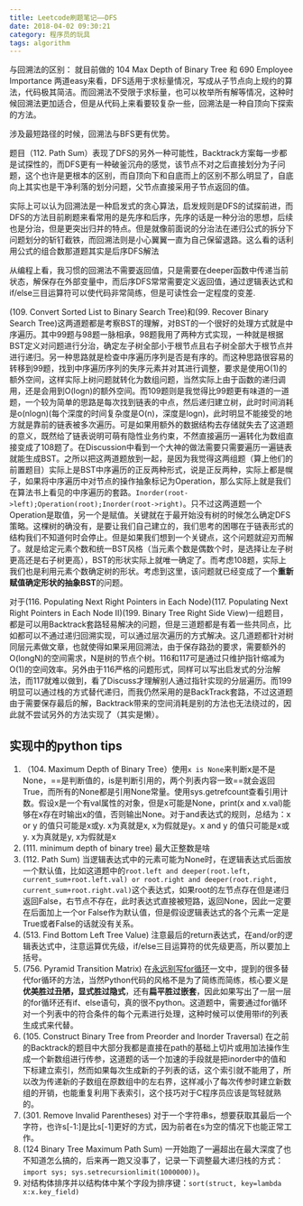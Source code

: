 ```yaml
---
title: Leetcode刷题笔记——DFS
date: 2018-04-02 09:30:21
category: 程序员的玩具
tags: algorithm
---
```


与回溯法的区别：
就目前做的 104 Max Depth of Binary Tree 和 690 Employee Importance 两道easy来看，DFS适用于求标量情况，写成从子节点向上规约的算法，代码极其简洁。而回溯法不受限于求标量，也可以枚举所有解等情况，这种时候回溯法更加适合，但是从代码上来看要较复杂一些，回溯法是一种自顶向下探索的方法。

涉及最短路径的时候，回溯法与BFS更有优势。

<!-- more -->

题目（112. Path Sum）表现了DFS的另外一种可能性，Backtrack方案每一步都是试探性的，而DFS更有一种破釜沉舟的感觉，该节点不对之后直接划分为子问题，这个也许是更根本的区别，而自顶向下和自底而上的区别不那么明显了，自底向上其实也是干净利落的划分问题，父节点直接采用子节点返回的值。

实际上可以认为回溯法是一种启发式的贪心算法，启发规则是DFS的试探前进，而DFS的方法目前刷题来看常用的是先序和后序，先序的话是一种分治的思想，后续也是分治，但是更突出归并的特点。但是就像前面说的分治法在递归公式的拆分下问题划分的斩钉截铁，而回溯法则是小心翼翼一直为自己保留退路。这么看的话利用公式的组合数那道题其实是后序DFS解法

从编程上看，我习惯的回溯法不需要返回值，只是需要在deeper函数中传递当前状态，解保存在外部变量中，而后序DFS常常需要定义返回值，通过逻辑表达式和if/else三目运算符可以使代码非常简练，但是可读性会一定程度的变差.

(109. Convert Sorted List to Binary Search Tree)和(99. Recover Binary Search Tree)这两道题都是考察BST的理解，对BST的一个很好的处理方式就是中序遍历。其中99题与98题一脉相承，98题我用了两种方式实现，一种就是根据BST定义对问题进行分治，确定左子树全部小于根节点且右子树全部大于根节点并进行递归。另一种思路就是检查中序遍历序列是否是有序的。而这种思路很容易的转移到99题，找到中序遍历序列的失序元素并对其进行调整，要求是使用O(1)的额外空间，这样实际上树问题就转化为数组问题，当然实际上由于函数的递归调用，还是会用到O(logn)的额外空间。而109题则是我觉得比99题更有味道的一道题，一个较为简单的思路是每次找到链表的中点，然后递归建立树，此时时间消耗是o(nlogn)(每个深度的时间复杂度是O(n)，深度是logn)，此时明显不能接受的地方就是靠前的链表被多次遍历。可是如果用额外的数据结构去存储就失去了这道题的意义，既然给了链表说明可萌有隐性业务约束，不然直接遍历一遍转化为数组直接变成了108题了。在Discussion中看到一个大神的做法需要只需要遍历一遍链表就能生成BST。之所以把这两道题放到一起，是因为我觉得这两组题（算上他们的前置题目）实际上是BST中序遍历的正反两种形式，说是正反两种，实际上都是幌子，如果将中序遍历中对节点的操作抽象标记为Operation，那么实际上就是我们在算法书上看见的中序遍历的套路。`Inorder(root->left);Operation(root);Inorder(root->right)`。只不过这两道题一个Operation是取值，另一个是赋值。关键就在于最开始没有树的时候怎么确定DFS策略。这棵树的确没有，是要让我们自己建立的，我们思考的困哪在于链表形式的结构我们不知道何时会停止。但是如果我们想到一个关键点，这个问题就迎刃而解了。就是给定元素个数和统一BST风格（当元素个数是偶数个时，是选择让左子树更高还是右子树更高），BST的形状实际上就唯一确定了。而考虑108题，实际上我们也是利用元素个数确定树的形状。考虑到这里，该问题就已经变成了一个**重新赋值确定形状的抽象BST**的问题。

对于(116. Populating Next Right Pointers in Each Node)(117. Populating Next Right Pointers in Each Node II)(199. Binary Tree Right Side View)一组题目，都是可以用Backtrack套路轻易解决的问题，但是三道题都是有着一些共同点，比如都可以不通过递归回溯实现，可以通过层次遍历的方式解决。这几道题都针对树同层元素做文章，也就使得如果采用回溯法，由于保存路劲的要求，需要额外的O(longN)的空间需求，N是树的节点个树。116和117可是通过只维护指针缩减为O(1)的空间效率。另外由于116严格的问题形式，同样可以写出启发式的分治解法，而117就难以做到，看了Discuss才理解别人通过指针实现的分层遍历。而199明显可以通过栈的方式替代递归，而我仍然采用的是BackTrack套路，不过这道题由于需要保存最后的解，Backtrack带来的空间消耗是别的方法也无法绕过的，因此就不尝试另外的方法实现了（其实是懒）。


## 实现中的python tips
1. （104. Maximum Depth of Binary Tree）使用`x is None`来判断x是不是None，==是判断值的，is是判断引用的，两个列表内容一致==就会返回True，而所有的None都是引用None常量。使用sys.getrefcount查看引用计数。假设x是一个有val属性的对象，但是x可能是None，print(x and x.val)能够在x存在时输出x的值，否则输出None。对于and表达式的规则，总结为：x or y 的值只可能是x或y.  x为真就是x, x为假就是y。x and y 的值只可能是x或y.  x为真就是y, x为假就是x
2. (111. minimum depth of binary  tree) 最大正整数是啥
3. (112. Path Sum) 当逻辑表达式中的元素可能为None时，在逻辑表达式后面放一个默认值，比如这道题中的`root.left and deeper(root.left, current_sum+root.left.val) or root.right and deeper(root.right, current_sum+root.right.val)`这个表达式，如果root的左节点存在但是递归返回False，右节点不存在，此时表达式直接被短路，返回None，因此一定要在后面加上一个or False作为默认值，但是假设逻辑表达式的各个元素一定是True或者False的话就没有关系。
4. (513. Find Bottom Left Tree Value) 注意最后的return表达式，在and/or的逻辑表达式中，注意运算优先级，if/else三目运算符的优先级更高，所以要加上括号。
5. (756. Pyramid Transition Matrix) 在[永远别写for循环](http://python.jobbole.com/87832/)一文中，提到的很多替代for循环的方法，当然Python代码的风格不是为了简练而简练，核心要义是**优美胜过丑陋，显式胜过隐式**，还有**扁平胜过嵌套**，因此如果写出了一层一层的for循环还有if、else语句，真的很不python。这道题中，需要通过for循环对一个列表中的符合条件的每个元素进行处理，这种时候可以使用带if的列表生成式来代替。
6. (105. Construct Binary Tree from Preorder and Inorder Traversal) 在之前的Backtrack的题目中大部分我都是直接在path的基础上切片或用加法操作生成一个新数组进行传参，这道题的话一个加速的手段就是把inorder中的值和下标建立索引，然而如果每次生成新的子列表的话，这个索引就不能用了，所以改为传递新的子数组在原数组中的左右界，这样减小了每次传参时建立新数组的开销，也能重复利用下表索引，这个技巧对于C程序员应该是驾轻就熟的。
7. (301. Remove Invalid Parentheses) 对于一个字符串s，想要获取其最后一个字符，也许s[-1:]是比s[-1]更好的方式，因为前者在s为空的情况下也能正常工作。
8. (124	Binary Tree Maximum Path Sum) 一开始跑了一遍超出在最大深度了也不知道怎么搞的，后来再一跑又没事了，记录一下调整最大递归栈的方式：`import sys; sys.setrecursionlimit(1000000))`。
9. 对结构体排序并以结构体中某个字段为排序键：`sort(struct, key=lambda x:x.key_field)`
